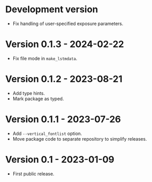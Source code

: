 # Development version

* Fix handling of user-specified exposure parameters.

# Version 0.1.3 - 2024-02-22

* Fix file mode in `make_lstmdata`.

# Version 0.1.2 - 2023-08-21

* Add type hints.
* Mark package as typed.

# Version 0.1.1 - 2023-07-26

* Add `--vertical_fontlist` option.
* Move package code to separate repository to simplify releases.

# Version 0.1 - 2023-01-09

* First public release.
